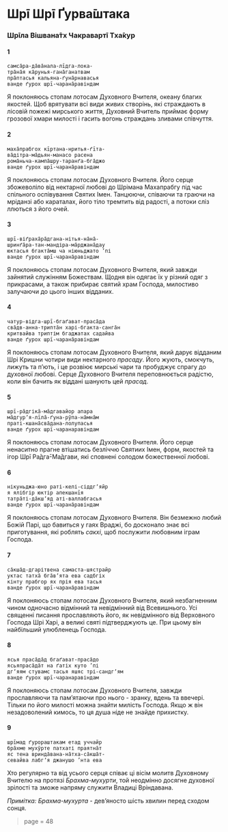 # Шрī Шрī Ґурва̄штака

### Шрīла Вішвана̄тх Чакравартī Тха̄кур

#### 1

    самса̄ра-да̄ва̄нала-лīдга-лока-
    тра̄на̄я ка̄рунья-гана̄ганатвам
    пра̄птасья кальяна-ґуна̄рнавасья
    ванде ґурох шрī-чарана̄равіндам

Я поклоняюсь стопам лотосам Духовного Вчителя, океану благих якостей. Щоб врятувати всі види живих створінь, які страждають в лісовій пожежі мирського життя, Духовний Вчитель приймає форму грозової хмари милості і гасить вогонь страждань зливами співчуття.

#### 2

    маха̄прабгох кīртана-нритья-ґīта-
    ва̄дітра-ма̄дьян-манасо расена
    рома̄ньча-кампа̄шру-таранґа-бга̄джо
    ванде ґурох шрī-чарана̄равіндам

Я поклоняюсь стопам лотосам Духовного Вчителя. Його серце збожеволіло від нектарної любові до Шрімана Махапрабгу під час спільного оспівування Святих Імен. Танцюючи, співаючи та граючи на мріданзі або караталах, його тіло тремтить від радості, а потоки сліз ллються з його очей.

#### 3

    шрī-віґраха̄ра̄дгана-нітья-на̄на̄-
    шринґа̄ра-тан-мандіра-ма̄рджана̄дау
    юктасья бгакта̄мш ча ніюньджато ’пі
    ванде ґурох шрī-чарана̄равіндам

Я поклоняюсь стопам лотосам Духовного Вчителя, який завжди зайнятий служінням Божествам. Щодня він одягає їх у різний одяг з прикрасами, а також прибирає святий храм Господа, милостиво залучаючи до цього інших відданих.

#### 4

    чатур-відга-шрī-бгаґават-праса̄да
    сва̄дв-анна-трипта̄н харі-бгакта-санга̄н
    критвайва триптім бгаджатах садайва
    ванде ґурох шрī-чарана̄равіндам

Я поклоняюсь стопам лотосам Духовного Вчителя, який дарує відданим Шрі Кришни чотири види нектарного *прасаду*. Його жують, смокчуть, лижуть та пʼють, і це розвіює мирські чари та пробуджує спрагу до духовної любові. Серце Духовного Вчителя переповнюється радістю, коли він бачить як віддані шанують цей *прасад*.

#### 5

    шрī-ра̄дгіка̄-ма̄дгавайор апара
    ма̄дгурʼя-лīла̄-ґуна-рӯпа-на̄мна̄м
    праті-кшана̄сва̄дана-лолупасья
    ванде ґурох шрī-чаранаравіндам

Я поклоняюсь стопам лотосам Духовного Вчителя. Його серце ненаситно прагне втішатись безліччю Святиих Імен, форм, якостей та ігор Шрī Ра̄дга̄-Ма̄дгави, які сповнені солодом божественної любові.

#### 6

    нікуньджа-юно раті-келі-сіддгʼяйр
    я ялібгір юктір апекшанīя
    татра̄ті-да̄кшʼяд аті-валлабгасья
    ванде ґурох шрī-чарана̄равіндам

Я поклоняюсь стопам лотосам Духовного Вчителя. Він безмежно любий Божій Парі, що бавиться у гаях Враджі, бо досконало знає всі приготування, які роблять *сакхі*, щоб послужити любовним іграм Господа.

#### 7

    са̄кша̄д-дгарітвена самаста-шястрайр
    уктас татха̄ бга̄вʼята ева садбгіх
    кінту прабгор ях прія ева тасья
    ванде ґурох шрī-чарана̄равіндам

Я поклоняюсь стопам лотосам Духовного Вчителя, який незбагненним чином одночасно відмінний та невідмінний від Всевишнього. Усі священні писання прославляють його, як невідмінного від Верховного Господа Шрі Харі, а великі святі підтверджують це. При цьому він найбільший улюбленець Господа.

#### 8

    ясья праса̄да̄д бгаґават-праса̄до
    ясьяпраса̄да̄т на ґатіх куто ’пі
    дгʼяям стувамс тасья яшяс трі-сандгʼям
    ванде ґурох шрī-чаранаравіндам

Я поклоняюсь стопам лотосам Духовного Вчителя, завжди прославляючи та памʼятаючи про нього - зранку, вдень та ввечері. Тільки по його милості можна знайти милість Господа. Якщо ж він незадоволений кимось, то ця душа ніде не знайде прихистку.

#### 9

    шрīмад ґурораштакам етад уччайр
    бра̄хме мухӯрте патхаті праятна̄т
    яс тена вринда̄вана-на̄тха-са̄кша̄т-
    севайва лабгʼя джанушо ’нта ева

Хто регулярно та від усього серця співає ці вісім молитв Духовному Вчителю на протязі *Брахма-мухурти*, той неодмінно досягне духовної зрілості та зможе напряму служити Владиці Вріндавана.

*Примітка:* *Брахма-мухурта* - девʼяносто шість хвилин перед сходом сонця.


> page = 48
